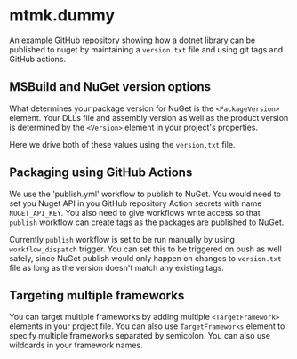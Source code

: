 # mtmk.dummy

An example GitHub repository showing how a dotnet library can be published to nuget
by maintaining a `version.txt` file and using git tags and GitHub actions.

## MSBuild and NuGet version options

What determines your package version for NuGet is the `<PackageVersion>` element.
Your DLLs file and assembly version as well as the product version is determined by
the `<Version>` element in your project's properties.

Here we drive both of these values using the `version.txt` file.


## Packaging using GitHub Actions

We use the 'publish.yml' workflow to publish to NuGet. You would need to set you Nuget API
in you GitHub repository Action secrets with name `NUGET_API_KEY`. You also need to
give workflows write access so that `publish` workflow can create tags as the packages
are published to NuGet.

Currently `publish` workflow is set to be run manually by using `workflow_dispatch` trigger.
You can set this to be triggered on push as well safely, since NuGet publish would only happen on
changes to `version.txt` file as long as the version doesn't match any existing tags.

## Targeting multiple frameworks

You can target multiple frameworks by adding multiple `<TargetFramework>` elements in your
project file. You can also use `TargetFrameworks` element to specify multiple frameworks
separated by semicolon. You can also use wildcards in your framework names.
